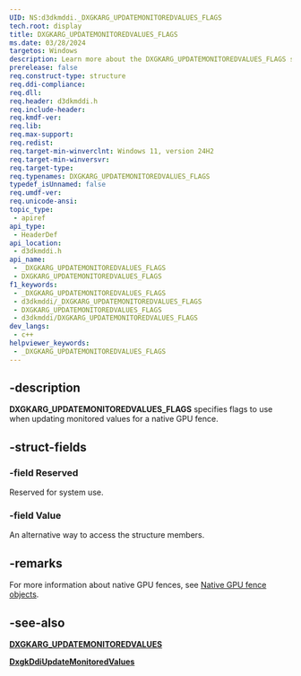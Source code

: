 ```yaml
---
UID: NS:d3dkmddi._DXGKARG_UPDATEMONITOREDVALUES_FLAGS
tech.root: display
title: DXGKARG_UPDATEMONITOREDVALUES_FLAGS
ms.date: 03/28/2024
targetos: Windows
description: Learn more about the DXGKARG_UPDATEMONITOREDVALUES_FLAGS structure.
prerelease: false
req.construct-type: structure
req.ddi-compliance: 
req.dll: 
req.header: d3dkmddi.h
req.include-header: 
req.kmdf-ver: 
req.lib: 
req.max-support: 
req.redist: 
req.target-min-winverclnt: Windows 11, version 24H2
req.target-min-winversvr: 
req.target-type: 
req.typenames: DXGKARG_UPDATEMONITOREDVALUES_FLAGS
typedef_isUnnamed: false
req.umdf-ver: 
req.unicode-ansi: 
topic_type:
 - apiref
api_type:
 - HeaderDef
api_location:
 - d3dkmddi.h
api_name:
 - _DXGKARG_UPDATEMONITOREDVALUES_FLAGS
 - DXGKARG_UPDATEMONITOREDVALUES_FLAGS
f1_keywords:
 - _DXGKARG_UPDATEMONITOREDVALUES_FLAGS
 - d3dkmddi/_DXGKARG_UPDATEMONITOREDVALUES_FLAGS
 - DXGKARG_UPDATEMONITOREDVALUES_FLAGS
 - d3dkmddi/DXGKARG_UPDATEMONITOREDVALUES_FLAGS
dev_langs:
 - c++
helpviewer_keywords:
 - _DXGKARG_UPDATEMONITOREDVALUES_FLAGS
---
```


## -description

**DXGKARG_UPDATEMONITOREDVALUES_FLAGS** specifies flags to use when updating monitored values for a native GPU fence.

## -struct-fields

### -field Reserved

Reserved for system use.

### -field Value

An alternative way to access the structure members.

## -remarks

For more information about native GPU fences, see [Native GPU fence objects](/windows-hardware/drivers/display/native-gpu-fence-objects).

## -see-also

[**DXGKARG_UPDATEMONITOREDVALUES**](ns-d3dkmddi-dxgkarg_updatemonitoredvalues.md)

[**DxgkDdiUpdateMonitoredValues**](nc-d3dkmddi-dxgkddi_updatemonitoredvalues.md)
